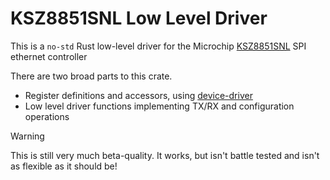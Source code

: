 # KSZ8851SNL Low Level Driver
This is a `no-std` Rust low-level driver for the Microchip [KSZ8851SNL] SPI ethernet controller

There are two broad parts to this crate.
- Register definitions and accessors, using [device-driver]
- Low level driver functions implementing TX/RX and configuration operations

> [!WARNING]
> This is still very much beta-quality. It works, but isn't battle tested and isn't as flexible as it should be!

[device-driver]: https://docs.rs/device-driver/latest/device_driver/
[KSZ8851SNL]: https://www.microchip.com/en-us/product/KSZ8851
